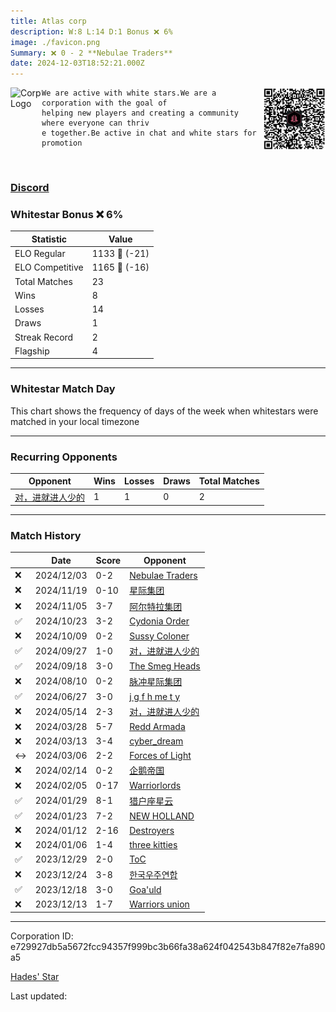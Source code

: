 ```yaml
---
title: ​Atlas corp
description: W:8 L:14 D:1 Bonus ❌ 6%
image: ./favicon.png
Summary: ❌ 0 - 2 **Nebulae Traders**
date: 2024-12-03T18:52:21.000Z
---
```

<head>
<link rel="icon" type="image/x-icon" href="./favicon.ico">
</head>
<img align="left" width="50" height="50" src="./favicon.ico" alt="Corp Logo"><img align="right" width="100" height="100" src="./qr.png" alt="QR Code">

```
We are active with white stars.We are a corporation with the goal of 
helping new players and creating a community where everyone can thriv
e together.Be active in chat and white stars for promotion
```
<br>

### [Discord](https://discord.gg/https://discord.com/invite/yeVYzgVS)
### Whitestar Bonus ❌ 6%

| Statistic | Value |
| --- | --- |
| ELO Regular | 1133 🔻  (-21)|
| ELO Competitive | 1165 🔻  (-16)|
| Total Matches | 23 |
| Wins | 8 |
| Losses | 14 |
| Draws | 1 |
| Streak Record | 2 |
| Flagship | 4 |

---

### Whitestar Match Day

This chart shows the frequency of days of the week when whitestars were matched in your local timezone

<!-- Load Chart.js from jsDelivr CDN -->
<script src="https://cdn.jsdelivr.net/npm/chart.js@4.0.1"></script>

<!-- Create a canvas element where the chart will be rendered -->
<canvas id="myChart" width="400" height="200"></canvas>

<!-- JavaScript code to render the bar chart -->
<script>
    document.addEventListener("DOMContentLoaded", function() {
        // Ensure scanTime is an array; if empty, handle accordingly
        let timestamps = [1732819941,1731601406,1730381975,1729274633,1728053247,1726971438,1726237395,1722863626,1719098028,1715264410,1711217011,1709930699,1709269352,1707454822,1706725035,1706075319,1705608921,1704609413,1704088021,1703433495,1702998126,1702508556,1702020454];

        const fontColor = 'rgba(64, 128, 160, 1)';

        // Function to convert Unix timestamps to day of the week (0=Sunday, 6=Saturday)
        function getDayOfWeek(timestamp) {
            return new Date(timestamp * 1000).getDay();
        }

        // Initialize an array to count occurrences for each day of the week
        let dayCounts = [0, 0, 0, 0, 0, 0, 0];

        // Populate the dayCounts array based on the scanTime data
        timestamps.forEach(ts => {
            let dayOfWeek = getDayOfWeek(ts);
            dayCounts[dayOfWeek]++;
        });

        // Chart.js configuration for the bar chart
        const data = {
            labels: ['Sunday', 'Monday', 'Tuesday', 'Wednesday', 'Thursday', 'Friday', 'Saturday'],
            datasets: [{
                data: dayCounts,
                backgroundColor: [
                    'rgba(0, 191, 255, 0.2)',   // Deep Sky Blue (Sunday)
                    'rgba(135, 206, 250, 0.2)', // Light Sky Blue (Monday)
                    'rgba(173, 216, 230, 0.2)', // Light Blue (Tuesday)
                    'rgba(214, 236, 243, 0.2)', // Custom light blue (Wednesday)
                    'rgba(173, 216, 230, 0.2)', // Light Blue (Thursday)
                    'rgba(135, 206, 250, 0.2)', // Light Sky Blue (Friday)
                    'rgba(0, 191, 255, 0.2)'    // Deep Sky Blue (Saturday)
                ],
                borderColor: [
                    'rgba(0, 191, 255, 1)',
                    'rgba(135, 206, 250, 1)',
                    'rgba(173, 216, 230, 1)',
                    'rgba(214, 236, 243, 1)',
                    'rgba(173, 216, 230, 1)',
                    'rgba(135, 206, 250, 1)',
                    'rgba(0, 191, 255, 1)'
                ],
                borderWidth: 1,
                minBarLength: 5
            }]
        };

        const config = {
            type: 'bar',
            data: data,
            options: {
                scales: {
                    y: {
                        beginAtZero: true,
                        ticks: {
                            stepSize: 1,
                            color: fontColor
                        },
                        grid: {
                            color: 'rgba(255, 255, 255, 0.2)'
                        }
                    },
                    x: {
                        ticks: {
                            color: fontColor
                        },
                        grid: {
                            display: false 
                        }
                    }
                },
                plugins: {
                    legend: {
                        display: false
                    }
                }
            }
        };

        // Render the chart
        const ctx = document.getElementById('myChart').getContext('2d');
        const myChart = new Chart(ctx, config);
    });
</script>
    
---
### Recurring Opponents

| Opponent | Wins | Losses | Draws | Total Matches |
| --- | --- | --- | --- | --- |
| [对，进就进人少的](https://ws.tsl.rocks/corp/2b4a8af17754b61359e653f9b3bdd80e0f3498a09bf2323c4365fdf0241988a1/) | 1 | 1 | 0 | 2 |

---
### Match History

|  | Date | Score | Opponent |
| --- | --- | --- | --- |
| ❌ | 2024/12/03 | 0-2 | [Nebulae Traders](https://ws.tsl.rocks/corp/bf2f9c50afbe2077dd734f484504f5167ee53a4c7f5315b9ab1cb0ee5620a39f/) |
| ❌ | 2024/11/19 | 0-10 | [星际集团](https://ws.tsl.rocks/corp/67927cef3b9a4d68a6d2c19566471f1b50b33eb4591df40d9631d6b6759db55c/) |
| ❌ | 2024/11/05 | 3-7 | [阿尔特拉集团](https://ws.tsl.rocks/corp/b44d9d872fc500197dc86de9d5038463acd771333da46a48b5b55cd33baea1cf/) |
| ✅ | 2024/10/23 | 3-2 | [Cydonia Order](https://ws.tsl.rocks/corp/e55f58931b283e38b70e189f9bbc51563a76e2ae541f8b2b207444fb36d5ddf9/) |
| ❌ | 2024/10/09 | 0-2 | [Sussy Coloner](https://ws.tsl.rocks/corp/6e5807915020e273feb8068226c3017f946571428ad2b058a7ee8666d63faf21/) |
| ✅ | 2024/09/27 | 1-0 | [对，进就进人少的](https://ws.tsl.rocks/corp/2b4a8af17754b61359e653f9b3bdd80e0f3498a09bf2323c4365fdf0241988a1/) |
| ✅ | 2024/09/18 | 3-0 | [The Smeg Heads](https://ws.tsl.rocks/corp/4468352a700fed901168b249c273c37c4d32a032977d53e5261f9c596c1e5366/) |
| ❌ | 2024/08/10 | 0-2 | [脉冲星际集团](https://ws.tsl.rocks/corp/a4c08cf63563563e9bfa1d35edb256e9bb8bcdca15103d646d2ff8ed9d17f480/) |
| ✅ | 2024/06/27 | 3-0 | [j g f h me t y](https://ws.tsl.rocks/corp/47918aa8890d89fb5fc148ee9fdd940dd60ae73de3f7d05ccc54fabed17e1b5f/) |
| ❌ | 2024/05/14 | 2-3 | [对，进就进人少的](https://ws.tsl.rocks/corp/2b4a8af17754b61359e653f9b3bdd80e0f3498a09bf2323c4365fdf0241988a1/) |
| ❌ | 2024/03/28 | 5-7 | [Redd Armada](https://ws.tsl.rocks/corp/a4d427cc014d6a9fa6ea2b1411437bf933b471b6979d6f3f309e96fee2527b5c/) |
| ❌ | 2024/03/13 | 3-4 | [cyber\_dream](https://ws.tsl.rocks/corp/72357950e7f14c1d9e4dbb6df57e0d76f512cea722919c2a4765db03b90b8616/) |
| ↔️ | 2024/03/06 | 2-2 | [Forces of Light](https://ws.tsl.rocks/corp/0363a536567ae69573a7b0aa4b2c4119c5c14999f5bb2c7a68219b22b78f7903/) |
| ❌ | 2024/02/14 | 0-2 | [企鹅帝国](https://ws.tsl.rocks/corp/53f5c71ba84d7adb312f2f45919553d71769bce6acb74e18973f8c9127499807/) |
| ❌ | 2024/02/05 | 0-17 | [Warriorlords](https://ws.tsl.rocks/corp/a78c29b9e1c9f793205ba10d796dcabc114ef43d86f0bd34a43a56dc6da768aa/) |
| ✅ | 2024/01/29 | 8-1 | [猎户座星云](https://ws.tsl.rocks/corp/6eb23240d8c185984cab8e829f9aba441b284c7a003241d3a521da840a6cbff4/) |
| ✅ | 2024/01/23 | 7-2 | [NEW HOLLAND](https://ws.tsl.rocks/corp/b080750b30e8c3b7a4c8bd483921bb8082a83d48c662683a07beba245f70c2a2/) |
| ❌ | 2024/01/12 | 2-16 | [Destroyers](https://ws.tsl.rocks/corp/3756333f55f58944372cf785b972da55796cc179c0ce5f10244e90e3c4355a23/) |
| ❌ | 2024/01/06 | 1-4 | [three kitties](https://ws.tsl.rocks/corp/04ae72b5736fbdc80a2fe9e4c2baaad3258a1e0ef0acc8122295fb64d6b3d292/) |
| ✅ | 2023/12/29 | 2-0 | [ToC](https://ws.tsl.rocks/corp/72dc408527c06786fa45851f432da731fd63c063d51f4a180b9ae24216e41765/) |
| ❌ | 2023/12/24 | 3-8 | [한국우주연합](https://ws.tsl.rocks/corp/c5eef27852b12a8242ae92571d4bdaa16b3360e45fb47820da574211a095ccce/) |
| ✅ | 2023/12/18 | 3-0 | [Goa'uld](https://ws.tsl.rocks/corp/6cfbe34768af3759518bfef230548e375dff664510e0670ea856313b90faec80/) |
| ❌ | 2023/12/13 | 1-7 | [Warriors union](https://ws.tsl.rocks/corp/414b486648e1871ce70a5ac9f1a65f02a15d6a38eebc99c23ab68016ba988ea8/) |

---
Corporation ID: e729927db5a5672fcc94357f999bc3b66fa38a624f042543b847f82e7fa890a5

[Hades' Star](https://www.hadesstar.com)
<script src="/assets/localtime.js"></script>
<div>
  Last updated: <span class="last-updated-date" data-unix-time="1733251941"></span>
</div>